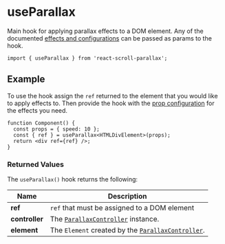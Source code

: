 # useParallax

Main hook for applying parallax effects to a DOM element. Any of the documented [effects and configurations](https://parallax-controller.vercel.app/docs/usage/props) can be passed as params to the hook.

```tsx
import { useParallax } from 'react-scroll-parallax';
```

## Example

To use the hook assign the `ref` returned to the element that you would like to apply effects to. Then provide the hook with the [prop configuration](https://parallax-controller.vercel.app/docs/usage/props) for the effects you need.

```tsx
function Component() {
  const props = { speed: 10 };
  const { ref } = useParallax<HTMLDivElement>(props);
  return <div ref={ref} />;
}
```

### Returned Values

The `useParallax()` hook returns the following:

| Name           | Description                                                                                                                |
| -------------- | -------------------------------------------------------------------------------------------------------------------------- |
| **ref**        | `ref` that must be assigned to a DOM element                                                                               |
| **controller** | The [`ParallaxController`](https://parallax-controller.vercel.app/docs/api/parallax-controller/) instance.                 |
| **element**    | The `Element` created by the [`ParallaxController`](https://parallax-controller.vercel.app/docs/api/parallax-controller/). |
